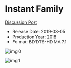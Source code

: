 # Instant Family

[Discussion Post](https://www.avsforum.com/threads/bass-eq-for-filtered-movies.2995212/post-57710602)

* Release Date: 2019-03-05
* Production Year: 2018
* Format: BD/DTS-HD MA 7.1

![img 0](https://i.imgur.com/cMbrYOx.jpg)

![img 1](https://i.imgur.com/7MkcMV3.jpg)

